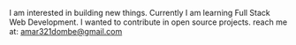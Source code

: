 I am interested in building new things.
Currently I am learning Full Stack Web Development.
I wanted to contribute in open source projects.
reach me at: amar321dombe@gmail.com
